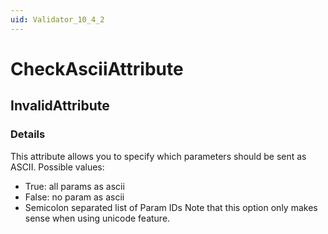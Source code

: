 ```yaml
---
uid: Validator_10_4_2
---
```


# CheckAsciiAttribute

## InvalidAttribute

<!-- Description, Properties, ... sections are auto-generated. -->
<!-- REPLACE ME AUTO-GENERATION -->

### Details

This attribute allows you to specify which parameters should be sent as ASCII. Possible values:
 - True: all params as ascii
 - False: no param as ascii
 - Semicolon separated list of Param IDs
Note that this option only makes sense when using unicode feature.

<!-- Uncomment to add example code -->
<!--### Example code-->
